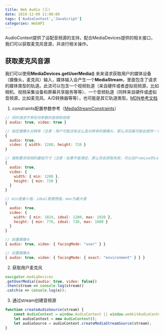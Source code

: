 ```yaml
---
title: Web Audio (三) 
date: 2019-12-09 11:00:00
tags: ['AudioContext','JavaScript']
categories: WebAPI
---
```


AudioContext提供了设配音频源的支持，配合MediaDevices提供的相关接口，我们可以获取麦克风音源，并进行相关操作。
<!-- more -->

## 获取麦克风音源
我们可以使用**MediaDevices.getUserMedia()** 来来请求获取用户的媒体设备（摄像头，麦克风）输入，媒体输入会产生一个**MediaStream**，里面包含了请求的媒体类型的轨道。此流可以包含一个视频轨道（来自硬件或者虚拟视频源，比如相机、视频采集设备和屏幕共享服务等等）、一个音频轨道（同样来自硬件或虚拟音频源，比如麦克风、A/D转换器等等），也可能是其它轨道类型。[MDN参考文档](https://developer.mozilla.org/zh-CN/docs/Web/API/MediaDevices/getUserMedia)

1. constraints配置参数参考（[MediaStreamConstraints](https://developer.mozilla.org/zh-CN/docs/Web/API/MediaStreamConstraints)）

```js
// 同时请求不带任何参数的音频和视频
{ audio: true, video: true }

// 指定摄像头分辨率（注意：用户可能没有这么高分辨率的摄像头，那么浏览器可能会提供一个其它分辨率的视频）
{
  audio: true,
  video: { width: 1280, height: 720 }
}

// 强制要求视频的最低尺寸（注意：如果不能满足，那么将会获取失败，可以在Promise的catch中获取这个错误）
{
  audio: true,
  video: {
    width: { min: 1280 },
    height: { min: 720 }
  }
}

// min是最小值，ideal是理想值，max为最大值 
{
  audio: true,
  video: {
    width: { min: 1024, ideal: 1280, max: 1920 },
    height: { min: 776, ideal: 720, max: 1080 }
  }
}

// 前置摄像头
{ audio: true, video: { facingMode: "user" } }

// 后置摄像头
{ audio: true, video: { facingMode: { exact: "environment" } } }
```

2. 获取用户麦克风

```JavaScript
navigator.mediaDevices
.getUserMedia({audio: true, video: false})
.then(stream => console.log(stream))
.catch(e => console.log(e));
```

3. 通过stream创建音频源
```JavaScript
function createAudioSource(stream) {
    const AudioContext = window.AudioContext || window.webkitAudioContext;
    let audioContext = new AudioContext();
    let audioSource = audioContext.createMediaStreamSource(stream);
}
```

